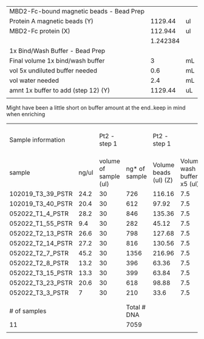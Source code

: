 |                                          |          |     |
| ---------------------------------------- | -------- | --- |
| MBD2-Fc-bound magnetic beads - Bead Prep |          |     |
| Protein A magnetic beads (Y)             | 1129.44  | ul  |
| MBD2-Fc protein (X)                      | 112.944  | ul  |
|                                          | 1.242384 |     |
| 1x Bind/Wash Buffer - Bead Prep          |          |     |
| Final volume 1x bind/wash buffer         | 3        | mL  |
| vol 5x undiluted buffer needed           | 0.6      | mL  |
| vol water needed                         | 2.4      | mL  |
| amnt 1x buffer to add (step 12) (Y)      | 1129.44  | uL  |
|                                          |          |     |
Might have been a little short on buffer amount at the end..keep in mind when enriching



|                    |       |                       |               |                       |                            |                   |                           |              |
| ------------------ | ----- | --------------------- | ------------- | --------------------- | -------------------------- | ----------------- | ------------------------- | ------------ |
| Sample information |       | Pt2 - step 1          |               | Pt2 - step 1          |                            |                   | AMPURE cleanup pt4 step 3 |              |
| sample             | ng/ul | volume of sample (ul) | ng* of sample | Volume beads (ul) (Z) | Volume wash buffer x5 (ul) | Total volume (ul) | Added beads cleanup (W)   | Total volume |
| 102019_T3_39_PSTR  | 24.2  | 30                    | 726           | 116.16                | 7.5                        | 153.66            | 276.588                   | 430.248      |
| 102019_T3_40_PSTR  | 20.4  | 30                    | 612           | 97.92                 | 7.5                        | 135.42            | 243.756                   | 379.176      |
| 052022_T1_4_PSTR   | 28.2  | 30                    | 846           | 135.36                | 7.5                        | 172.86            | 311.148                   | 484.008      |
| 052022_T1_55_PSTR  | 9.4   | 30                    | 282           | 45.12                 | 7.5                        | 82.62             | 148.716                   | 231.336      |
| 052022_T2_13_PSTR  | 26.6  | 30                    | 798           | 127.68                | 7.5                        | 165.18            | 297.324                   | 462.504      |
| 052022_T2_14_PSTR  | 27.2  | 30                    | 816           | 130.56                | 7.5                        | 168.06            | 302.508                   | 470.568      |
| 052022_T2_7_PSTR   | 45.2  | 30                    | 1356          | 216.96                | 7.5                        | 254.46            | 458.028                   | 712.488      |
| 052022_T2_8_PSTR   | 13.2  | 30                    | 396           | 63.36                 | 7.5                        | 100.86            | 181.548                   | 282.408      |
| 052022_T3_15_PSTR  | 13.3  | 30                    | 399           | 63.84                 | 7.5                        | 101.34            | 182.412                   | 283.752      |
| 052022_T3_23_PSTR  | 20.6  | 30                    | 618           | 98.88                 | 7.5                        | 136.38            | 245.484                   | 381.864      |
| 052022_T3_3_PSTR   | 7     | 30                    | 210           | 33.6                  | 7.5                        | 71.1              | 127.98                    | 199.08       |
|                    |       |                       |               |                       |                            |                   |                           |              |
|                    |       |                       |               |                       |                            |                   |                           |              |
| # of samples       |       |                       | Total # DNA   |                       |                            |                   |                           |              |
| 11                 |       |                       | 7059          |                       |                            |                   | 2775.492                  |              |
|                    |       |                       |               |                       |                            |                   |                           |              |